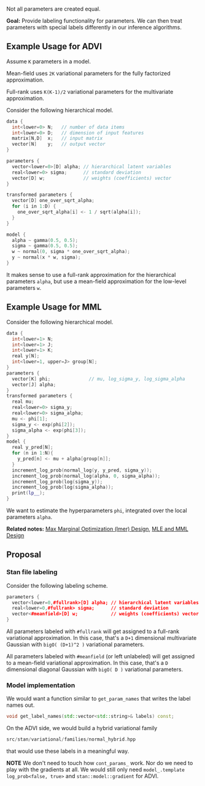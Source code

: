 Not all parameters are created equal. 

**Goal:** Provide labeling functionality for parameters. We can then treat parameters with special labels differently in our inference algorithms.

## Example Usage for ADVI

Assume `K` parameters in a model.

Mean-field uses `2K` variational parameters for the fully factorized approximation.

Full-rank uses `K(K-1)/2` variational parameters for the multivariate approximation.

Consider the following hierarchical model. 

```C++
data {
  int<lower=0> N;   // number of data items
  int<lower=0> D;   // dimension of input features
  matrix[N,D]  x;   // input matrix
  vector[N]    y;   // output vector
}

parameters {
  vector<lower=0>[D] alpha; // hierarchical latent variables
  real<lower=0> sigma;      // standard deviation
  vector[D] w;              // weights (coefficients) vector
}

transformed parameters {
  vector[D] one_over_sqrt_alpha;
  for (i in 1:D) {
    one_over_sqrt_alpha[i] <- 1 / sqrt(alpha[i]);
  }
}

model {
  alpha ~ gamma(0.5, 0.5);
  sigma ~ gamma(0.5, 0.5);
  w ~ normal(0, sigma * one_over_sqrt_alpha);
  y ~ normal(x * w, sigma);
}
```

It makes sense to use a full-rank approximation for the hierarchical parameters `alpha`, but use a mean-field approximation for the low-level parameters `w`. 

## Example Usage for MML

Consider the following hierarchical model.
```C++
data {
  int<lower=1> N;
  int<lower=1> J;
  int<lower=1> K;
  real y[N];
  int<lower=1, upper=J> group[N];
}
parameters {
  vector[K] phi;              // mu, log_sigma_y, log_sigma_alpha
  vector[J] alpha;
}
transformed parameters {
  real mu;
  real<lower=0> sigma_y;
  real<lower=0> sigma_alpha;
  mu <- phi[1];
  sigma_y <- exp(phi[2]);
  sigma_alpha <- exp(phi[3]);
}
model {
  real y_pred[N];
  for (n in 1:N){
    y_pred[n] <- mu + alpha[group[n]];
  }
  increment_log_prob(normal_log(y, y_pred, sigma_y));
  increment_log_prob(normal_log(alpha, 0, sigma_alpha));
  increment_log_prob(log(sigma_y));
  increment_log_prob(log(sigma_alpha));
  print(lp__);
}
```
We want to estimate the hyperparameters `phi`, integrated over the local parameters `alpha`.

**Related notes:** [Max Marginal Optimization (lmer) Design](https://github.com/stan-dev/stan/wiki/Max-Marginal-Optimization-(lmer)-Design), [MLE and MML Design](https://github.com/stan-dev/stan/wiki/MLE-and-MML-Design)

## Proposal

### Stan file labeling

Consider the following labeling scheme.

```C++
parameters {
  vector<lower=0,#fullrank>[D] alpha; // hierarchical latent variables
  real<lower=0,#fullrank> sigma;      // standard deviation
  vector<#meanfield>[D] w;            // weights (coefficients) vector
}
```

All parameters labeled with `#fullrank` will get assigned to a full-rank variational approximation. In this case, that's a `D+1` dimensional multivariate Gaussian with `bigO( (D+1)^2 )` variational parameters.

All parameters labeled with `#meanfield` (or left unlabeled) will get assigned to a mean-field variational approximation. In this case, that's a `D` dimensional diagonal Gaussian with `bigO( D )` variational parameters.

### Model implementation

We would want a function similar to `get_param_names` that writes the label names out.

```C++
void get_label_names(std::vector<std::string>& labels) const;
```

On the ADVI side, we would build a hybrid variational family
```C++
src/stan/variational/families/normal_hybrid.hpp
```
that would use these labels in a meaningful way.

**NOTE** We don't need to touch how `cont_params_` work. Nor do we need to play with the gradients at all. We would still only need `model_.template log_prob<false, true>` and `stan::model::gradient` for ADVI.
